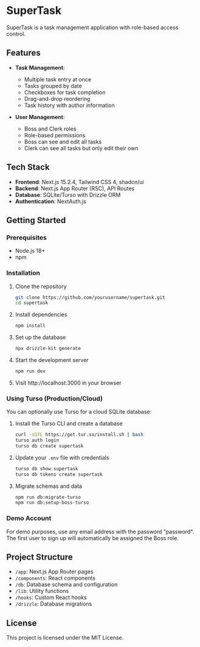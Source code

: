 # SuperTask

SuperTask is a task management application with role-based access control.

## Features

- **Task Management**:
  - Multiple task entry at once
  - Tasks grouped by date
  - Checkboxes for task completion
  - Drag-and-drop reordering
  - Task history with author information

- **User Management**:
  - Boss and Clerk roles
  - Role-based permissions
  - Boss can see and edit all tasks
  - Clerk can see all tasks but only edit their own

## Tech Stack

- **Frontend**: Next.js 15.2.4, Tailwind CSS 4, shadcn/ui
- **Backend**: Next.js App Router (RSC), API Routes
- **Database**: SQLite/Turso with Drizzle ORM
- **Authentication**: NextAuth.js

## Getting Started

### Prerequisites

- Node.js 18+ 
- npm

### Installation

1. Clone the repository
   ```bash
   git clone https://github.com/yourusername/supertask.git
   cd supertask
   ```

2. Install dependencies
   ```bash
   npm install
   ```

3. Set up the database
   ```bash
   npx drizzle-kit generate
   ```

4. Start the development server
   ```bash
   npm run dev
   ```

5. Visit http://localhost:3000 in your browser

### Using Turso (Production/Cloud)

You can optionally use Turso for a cloud SQLite database:

1. Install the Turso CLI and create a database
   ```bash
   curl -sSfL https://get.tur.so/install.sh | bash
   turso auth login
   turso db create supertask
   ```

2. Update your `.env` file with credentials
   ```bash
   turso db show supertask
   turso db tokens create supertask
   ```

3. Migrate schemas and data
   ```bash
   npm run db:migrate-turso
   npm run db:setup-boss-turso
   ```

### Demo Account

For demo purposes, use any email address with the password "password". The first user to sign up will automatically be assigned the Boss role.

## Project Structure

- `/app`: Next.js App Router pages
- `/components`: React components
- `/db`: Database schema and configuration
- `/lib`: Utility functions
- `/hooks`: Custom React hooks
- `/drizzle`: Database migrations

## License

This project is licensed under the MIT License.
